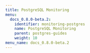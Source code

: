 ```yaml
---
title: PostgreSQL Monitoring
menu:
  docs_0.8.0-beta.2:
    identifier: monitoring-postgres
    name: PostgreSQL Monitoring
    parent: postgres-guides
    weight: 10
menu_name: docs_0.8.0-beta.2
---
```

